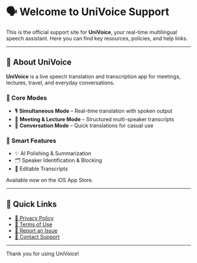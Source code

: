 # 🗣️ Welcome to UniVoice Support

This is the official support site for **UniVoice**, your real-time multilingual speech assistant. Here you can find key resources, policies, and help links.

---

## 📘 About UniVoice

**UniVoice** is a live speech translation and transcription app for meetings, lectures, travel, and everyday conversations.

### 🧩 Core Modes
- 🎙️ **Simultaneous Mode** – Real-time translation with spoken output
- 🏫 **Meeting & Lecture Mode** – Structured multi-speaker transcripts
- 💬 **Conversation Mode** – Quick translations for casual use

### 🧠 Smart Features
- ✨ AI Polishing & Summarization
- 🗂️ Speaker Identification & Blocking
- 📝 Editable Transcripts

Available now on the iOS App Store.

---

## 🔗 Quick Links

- [🔐 Privacy Policy](./privacy)
- [📄 Terms of Use](./terms)
- [🐞 Report an Issue](https://github.com/metziai/univoice_support/issues)
- [📧 Contact Support](mailto:metziai1981@gmail.com)

---

Thank you for using UniVoice!
